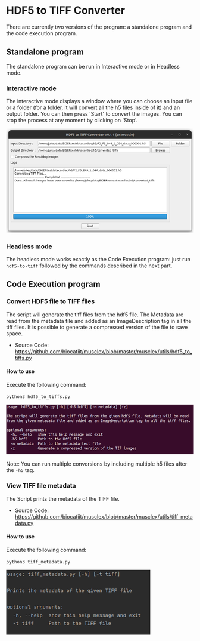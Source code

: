 # HDF5 to TIFF Converter

There are currently two versions of the program: a standalone program and the code execution program.

## Standalone program

The standalone program can be run in Interactive mode or in Headless mode.

### Interactive mode

The interactive mode displays a window where you can choose an input file or a folder (for a folder, it will convert all the h5 files inside of it) and an output folder. You can then press 'Start' to convert the images. You can stop the process at any moment by clicking on 'Stop'.

![-](../../images/hdf5_to_tiff_gui.png)

### Headless mode

The headless mode works exactly as the Code Execution program: just run `hdf5-to-tiff` followed by the commands described in the next part.

## Code Execution program

### Convert HDF5 file to TIFF files
The script will generate the tiff files from the hdf5 file. The Metadata are read from the metadata file and added as an ImageDescription tag in all the tiff files. It is possible to generate a compressed version of the file to save space.

- Source Code: https://github.com/biocatiit/musclex/blob/master/musclex/utils/hdf5_to_tiffs.py

#### How to use

Execute the following command:

`python3 hdf5_to_tiffs.py`

![-](../../images/hdf5_to_tiff.png)

Note: You can run multiple conversions by including multiple h5 files after the `-h5` tag.

### View TIFF file metadata

The Script prints the metadata of the TIFF file.

- Source Code: https://github.com/biocatiit/musclex/blob/master/musclex/utils/tiff_metadata.py

#### How to use 

Execute the following command:

`python3 tiff_metadata.py`

![-](../../images/view_tiff.png)

